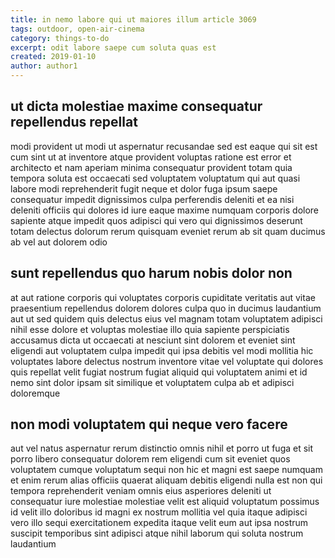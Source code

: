 ```yaml
---
title: in nemo labore qui ut maiores illum article 3069
tags: outdoor, open-air-cinema
category: things-to-do
excerpt: odit labore saepe cum soluta quas est
created: 2019-01-10
author: author1
---
```


## ut dicta molestiae maxime consequatur repellendus repellat

modi provident ut modi ut aspernatur recusandae sed est eaque qui sit est cum sint ut at inventore atque provident voluptas ratione est error et architecto et nam aperiam minima consequatur provident totam quia tempora soluta est occaecati sed voluptatem voluptatum qui aut quasi labore modi reprehenderit fugit neque et dolor fuga ipsum saepe consequatur impedit dignissimos culpa perferendis deleniti et ea nisi deleniti officiis qui dolores id iure eaque maxime numquam corporis dolore sapiente atque impedit quos adipisci qui vero qui dignissimos deserunt totam delectus dolorum rerum quisquam eveniet rerum ab sit quam ducimus ab vel aut dolorem odio

## sunt repellendus quo harum nobis dolor non

at aut ratione corporis qui voluptates corporis cupiditate veritatis aut vitae praesentium repellendus dolorem dolores culpa quo in ducimus laudantium aut ut sed quidem quis delectus eius vel magnam totam voluptatem adipisci nihil esse dolore et voluptas molestiae illo quia sapiente perspiciatis accusamus dicta ut occaecati at nesciunt sint dolorem et eveniet sint eligendi aut voluptatem culpa impedit qui ipsa debitis vel modi mollitia hic voluptates labore delectus nostrum inventore vitae vel voluptate qui dolores quis repellat velit fugiat nostrum fugiat aliquid qui voluptatem animi et id nemo sint dolor ipsam sit similique et voluptatem culpa ab et adipisci doloremque

## non modi voluptatem qui neque vero facere

aut vel natus aspernatur rerum distinctio omnis nihil et porro ut fuga et sit porro libero consequatur dolorem rem eligendi cum sit eveniet quos voluptatem cumque voluptatum sequi non hic et magni est saepe numquam et enim rerum alias officiis quaerat aliquam debitis eligendi nulla est non qui tempora reprehenderit veniam omnis eius asperiores deleniti ut consequatur iure molestiae molestiae velit est aliquid voluptatum possimus id velit illo doloribus id magni ex nostrum mollitia vel quia itaque adipisci vero illo sequi exercitationem expedita itaque velit eum aut ipsa nostrum suscipit temporibus sint adipisci atque nihil laborum qui soluta nostrum laudantium

